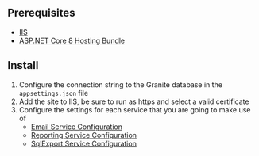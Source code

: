 
## Prerequisites

- [IIS](../iis/getting-started.md)
- [ASP.NET Core 8 Hosting Bundle](https://dotnet.microsoft.com/en-us/download/dotnet/8.0)

## Install

1. Configure the connection string to the Granite database in the `appsettings.json` file
2. Add the site to IIS, be sure to run as https and select a valid certificate
3. Configure the settings for each service that you are going to make use of
	- [Email Service Configuration](email-service.md#configuration)
	- [Reporting Service Configuration](reporting-service.md#configuration)
	- [SqlExport Service Configuration](sql-export-service.md#configuration)